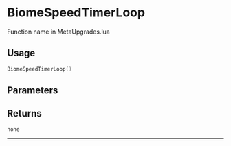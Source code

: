 # BiomeSpeedTimerLoop
Function name in MetaUpgrades.lua
## Usage
```lua
BiomeSpeedTimerLoop()
```
## Parameters

## Returns
`none`

---